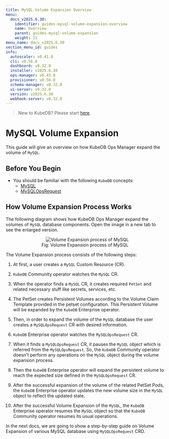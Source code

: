 ```yaml
---
title: MySQL Volume Expansion Overview
menu:
  docs_v2025.6.30:
    identifier: guides-mysql-volume-expansion-overview
    name: Overview
    parent: guides-mysql-volume-expansion
    weight: 11
menu_name: docs_v2025.6.30
section_menu_id: guides
info:
  autoscaler: v0.41.0
  cli: v0.56.0
  dashboard: v0.32.0
  installer: v2025.6.30
  ops-manager: v0.43.0
  provisioner: v0.56.0
  schema-manager: v0.32.0
  ui-server: v0.32.0
  version: v2025.6.30
  webhook-server: v0.32.0
---
```


> New to KubeDB? Please start [here](/docs/v2025.6.30/README).

# MySQL Volume Expansion

This guide will give an overview on how KubeDB Ops Manager expand the volume of `MySQL`.

## Before You Begin

- You should be familiar with the following `KubeDB` concepts:
    - [MySQL](/docs/v2025.6.30/guides/mysql/concepts/mysqldatabase)
    - [MySQLOpsRequest](/docs/v2025.6.30/guides/mysql/concepts/opsrequest)

## How Volume Expansion Process Works

The following diagram shows how KubeDB Ops Manager expand the volumes of `MySQL` database components. Open the image in a new tab to see the enlarged version.

<figure align="center">
  <img alt="Volume Expansion process of MySQL" src="/docs/v2025.6.30/guides/mysql/volume-expansion/overview/images/volume-expansion.jpg">
<figcaption align="center">Fig: Volume Expansion process of MySQL</figcaption>
</figure>

The Volume Expansion process consists of the following steps:

1. At first, a user creates a `MySQL` Custom Resource (CR).

2. `KubeDB` Community operator watches the `MySQL` CR.

3. When the operator finds a `MySQL` CR, it creates required `PetSet` and related necessary stuff like secrets, services, etc.

4. The PetSet creates Persistent Volumes according to the Volume Claim Template provided in the petset configuration. This Persistent Volume will be expanded by the `KubeDB` Enterprise operator.

5. Then, in order to expand the volume of the `MySQL` database the user creates a `MySQLOpsRequest` CR with desired information.

6. `KubeDB` Enterprise operator watches the `MySQLOpsRequest` CR.

7. When it finds a `MySQLOpsRequest` CR, it pauses the `MySQL` object which is referred from the `MySQLOpsRequest`. So, the `KubeDB` Community operator doesn't perform any operations on the `MySQL` object during the volume expansion process.

8. Then the `KubeDB` Enterprise operator will expand the persistent volume to reach the expected size defined in the `MySQLOpsRequest` CR.

9. After the successful expansion of the volume of the related PetSet Pods, the `KubeDB` Enterprise operator updates the new volume size in the `MySQL` object to reflect the updated state.

10. After the successful Volume Expansion of the `MySQL`, the `KubeDB` Enterprise operator resumes the `MySQL` object so that the `KubeDB` Community operator resumes its usual operations.

In the next docs, we are going to show a step-by-step guide on Volume Expansion of various MySQL database using `MySQLOpsRequest` CRD.
